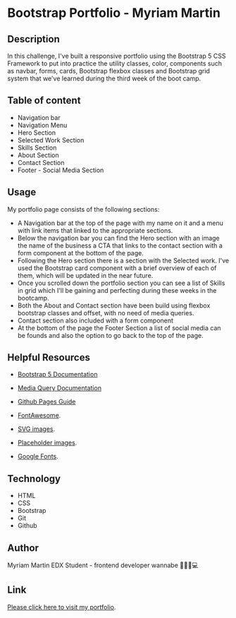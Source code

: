 # Bootstrap Portfolio - Myriam Martin

## Description

In this challenge, I've built a responsive portfolio using the Bootstrap 5 CSS Framework to put into practice the utility classes, color, components such as navbar, forms, cards, Bootstrap flexbox classes and Bootstrap grid system that we've learned during the third week of the boot camp.

## Table of content

- Navigation bar
- Navigation Menu
- Hero Section
- Selected Work Section
- Skills Section
- About Section
- Contact Section
- Footer - Social Media Section

## Usage

My portfolio page consists of the following sections:

- A Navigation bar at the top of the page with my name on it and a menu with link items that linked to the appropriate sections.
- Below the navigation bar you can find the Hero section with an image the name of the business a CTA that links to the contact section with a form component at the bottom of the page.
- Following the Hero section there is a section with the Selected work. I've used the Bootstrap card component with a brief overview of each of them, which will be updated in the near future.
- Once you scrolled down the portfolio section you can see a list of Skills in grid which I'll be gaining and perfecting during these weeks in the bootcamp.
- Both the About and Contact section have been build using flexbox bootstrap classes and offset, with no need of media queries.
- Contact section also included with a form component
- At the bottom of the page the Footer Section a list of social media can be founds and also the option to go back to the top of the page.

## Helpful Resources

- [Bootstrap 5 Documentation](https://getbootstrap.com/docs/5.0/getting-started/introduction/)

- [Media Query Documentation](https://www.w3schools.com/css/css_rwd_mediaqueries.asp)

- [Github Pages Guide](https://pages.github.com/)

- [FontAwesome](https://pages.github.com/).
- [SVG images](https://undraw.co/).
- [Placeholder images](https://picsum.photos/).
- [Google Fonts](https://pages.github.com/).

## Technology

- HTML
- CSS
- Bootstrap
- Git
- Github

## Author

Myriam Martin
EDX Student - frontend developer wannabe 🙋🏻‍♀️💻

## Link

[Please click here to visit my portfolio](https://myriamartin.github.io/portfolio-bootstrap).
